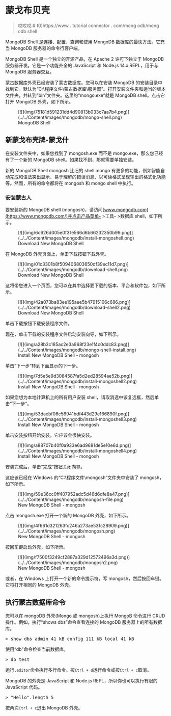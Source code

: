 # 蒙戈布贝壳

> 哎哎哎:# t0]https://www . tutorial connector . com/mong odb/mong odb shell

MongoDB Shell 是连接、配置、查询和使用 MongoDB 数据库的最快方法。它充当 MongoDB 服务器的命令行客户端。

MongoDB Shell 是一个独立的开源产品，在 Apache 2 许可下独立于 MongoDB 服务器开发。它是一个功能齐全的 JavaScript 和 Node.js 14.x REPL，用于与 MongoDB 服务器交互。

蒙古数据库外壳已经安装了蒙古数据库。您可以在安装 MongoDB 的安装目录中找到它。默认为“C:\程序文件\蒙古数据库\服务器”。打开安装文件夹和适当的版本文件夹，并转到“bin”文件夹。这里的“mongo.exe”就是 MongoDB shell。点击它打开 MongoDB 外壳，如下所示。

<figure>[![](img/75181d591231dd4d90813b033c7aa7b4.png)](../../Content/images/mongodb/mongo-shell.png)

<figcaption>MongoDB Shell</figcaption>

</figure>

## 新蒙戈布壳牌-蒙戈什

在安装文件夹中，如果您找到了 mongosh.exe 而不是 mongo.exe，那么您已经有了一个新的 MongoDB shell。如果找不到，那就需要单独安装。

新的 MongoDB Shell mongosh 比旧的 shell mongo 有更多的功能，例如智能自动完成和语法突出显示、易于理解的错误消息、以可读格式呈现输出的格式化功能等。然而，所有的命令都将在 mongosh 和 mongo shell 中执行。

### 安装蒙古人

要安装新的 MongoDB shell (mongosh)，请访问[www.mongodb.com](https://www.mongodb.com/)并点击产品菜单- >工具- >数据库 shell，如下所示。

<figure>[![](img/6c626d005e0f31e566d6b66232350b99.png)](../../Content/images/mongodb/install-mongoshell.png)

<figcaption>Download New MongoDB Shell</figcaption>

</figure>

在 MongoDB 外壳页面上，单击下载按钮下载外壳。

<figure>[![](img/01c3301b8f509406803650df39ec11d7.png)](../../Content/images/mongodb/download-shell.png)

<figcaption>Download New MongoDB Shell</figcaption>

</figure>

这将带您进入一个页面，您可以在其中选择要下载的版本、平台和软件包，如下所示。

<figure>[![](img/42a073ba83ee195aee5b47915106c686.png)](../../Content/images/mongodb/download-shell2.png)

<figcaption>Download New MongoDB Shell</figcaption>

</figure>

单击下载按钮下载安装程序文件。

现在，单击下载的安装程序文件启动安装向导，如下所示。

<figure>[![](img/a28b3c185ac2e3a968f23e1f4c0ddc83.png)](../../Content/images/mongodb/mongo-shell-install.png)

<figcaption>Install New MongoDB Shell - mongosh</figcaption>

</figure>

单击“下一步”转到下面显示的下一步。

<figure>[![](img/7d5e5e9d3084587fa5d2ed28594ae52b.png)](../../Content/images/mongodb/install-mongoshell2.png)

<figcaption>Install New MongoDB Shell - mongosh</figcaption>

</figure>

如果您想为本地计算机上的所有用户安装 shell，请取消选中该复选框，然后单击“下一步”。

<figure>[![](img/53daebf06c56941bdf443d29e166890f.png)](../../Content/images/mongodb/install-mongoshell3.png)

<figcaption>Install New MongoDB Shell - mongosh</figcaption>

</figure>

单击安装按钮开始安装。它应该会很快安装。

<figure>[![](img/a88707b40f0a933e6ad9681de5e10e6d.png)](../../Content/images/mongodb/install-mongoshell4.png)

<figcaption>Install New MongoDB Shell - mongosh</figcaption>

</figure>

安装完成后，单击“完成”按钮关闭向导。

这应该已经在 Windows 的“C:\程序文件\mongosh”文件夹中安装了 mongosh，如下所示。

<figure>[![](img/59e36cc0ff407952adc5d46d6dfe8a47.png)](../../Content/images/mongodb/mongosh-file.png)

<figcaption>New MongoDB Shell - mongosh</figcaption>

</figure>

点击 mongosh.exe 打开一个新的 MongoDB 外壳，如下所示。

<figure>[![](img/4f661d321263fc246a273ae531c28909.png)](../../Content/images/mongodb/mongosh.png)

<figcaption>New MongoDB Shell - mongosh</figcaption>

</figure>

按回车键启动外壳，如下所示。

<figure>[![](img/f7500f3249cf2887a329d12572496a3d.png)](../../Content/images/mongodb/mongosh2.png)

<figcaption>New MongoDB Shell - mongosh</figcaption>

</figure>

或者，在 Windows 上打开一个新的命令提示符，写 mongosh，然后按回车键。它将打开相同的 MongoDB 外壳。

## 执行蒙古数据库命令

您可以在 mongoDB 外壳(Mongo 或 mongosh)上执行 MongoB 命令进行 CRUD 操作。例如，执行“shows dbs”命令查看连接的 MongoDB 服务器上的所有数据库。

<samp>> show dbs
admin 41 kB
config 111 kB
local 41 kB</samp>

使用“db”命令检查当前数据库。

<samp>> db
test</samp>

运行`.editor`命令执行多行命令。按`Ctrl + d`运行命令或按`Ctrl + c`取消。

MongoDB 的外壳是 JavaScript 和 Node.js REPL，所以你也可以执行有限的 JavaScript 代码。

<samp>> "Hello".length
5</samp>

按两次`Ctrl + c`退出 MongoDB 外壳。